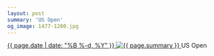 ```yaml
---
layout: post
summary: 'US Open'
og_image: 1477-1280.jpg
---
```


<p>
 <time>
  <a href="/1477">
   {{ page.date | date: "%B %-d, %Y" }}
  </a>
 </time>
 <a href="/1477">
  <img alt="{{ page.summary }}" sizes="(min-width: 700px) 50vw, calc(100vw - 2rem)" src="{{ site.assets_url }}/1477-640.jpg" srcset="{{ site.assets_url }}/1477-320.jpg 320w, {{ site.assets_url }}/1477-640.jpg 640w, {{ site.assets_url }}/1477-960.jpg 960w, {{ site.assets_url }}/1477-1280.jpg 1280w"/>
 </a>
 <span>
  US Open
 </span>
</p>
